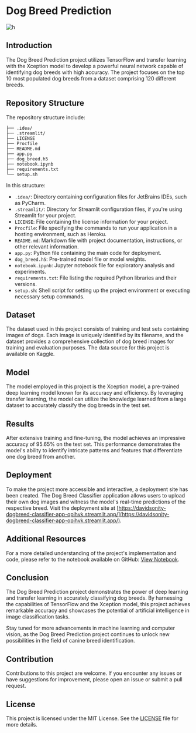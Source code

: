 # **Dog Breed Prediction**

![h](https://user-images.githubusercontent.com/96771321/214430950-66cc8641-b309-4de1-8a8f-7a568f69910c.jpg)

## Introduction
The Dog Breed Prediction project utilizes TensorFlow and transfer learning with the Xception model to develop a powerful neural network capable of identifying dog breeds with high accuracy. The project focuses on the top 10 most populated dog breeds from a dataset comprising 120 different breeds.

## Repository Structure

The repository structure include:

```
├── .idea/
├── .streamlit/
├── LICENSE
├── Procfile
├── README.md
├── app.py
├── dog_breed.h5
├── notebook.ipynb
├── requirements.txt
└── setup.sh
```

In this structure:

- `.idea/`: Directory containing configuration files for JetBrains IDEs, such as PyCharm.
- `.streamlit/`: Directory for Streamlit configuration files, if you're using Streamlit for your project.
- `LICENSE`: File containing the license information for your project.
- `Procfile`: File specifying the commands to run your application in a hosting environment, such as Heroku.
- `README.md`: Markdown file with project documentation, instructions, or other relevant information.
- `app.py`: Python file containing the main code for deployment.
- `dog_breed.h5`: Pre-trained model file or model weights.
- `notebook.ipynb`: Jupyter notebook file for exploratory analysis and experiments.
- `requirements.txt`: File listing the required Python libraries and their versions.
- `setup.sh`: Shell script for setting up the project environment or executing necessary setup commands.


## Dataset
The dataset used in this project consists of training and test sets containing images of dogs. Each image is uniquely identified by its filename, and the dataset provides a comprehensive collection of dog breed images for training and evaluation purposes. The data source for this project is available on Kaggle.

## Model
The model employed in this project is the Xception model, a pre-trained deep learning model known for its accuracy and efficiency. By leveraging transfer learning, the model can utilize the knowledge learned from a large dataset to accurately classify the dog breeds in the test set.

## Results
After extensive training and fine-tuning, the model achieves an impressive accuracy of 95.65% on the test set. This performance demonstrates the model's ability to identify intricate patterns and features that differentiate one dog breed from another.

## Deployment
To make the project more accessible and interactive, a deployment site has been created. The Dog Breed Classifier application allows users to upload their own dog images and witness the model's real-time predictions of the respective breed. Visit the deployment site at [https://davidsonity-dogbreed-classifier-app-opihvk.streamlit.app/](https://davidsonity-dogbreed-classifier-app-opihvk.streamlit.app/).

## Additional Resources
For a more detailed understanding of the project's implementation and code, please refer to the notebook available on GitHub: [View Notebook](https://github.com/your-username/your-repo/blob/main/notebook.ipynb).

## Conclusion
The Dog Breed Prediction project demonstrates the power of deep learning and transfer learning in accurately classifying dog breeds. By harnessing the capabilities of TensorFlow and the Xception model, this project achieves remarkable accuracy and showcases the potential of artificial intelligence in image classification tasks.

Stay tuned for more advancements in machine learning and computer vision, as the Dog Breed Prediction project continues to unlock new possibilities in the field of canine breed identification.

## Contribution
Contributions to this project are welcome. If you encounter any issues or have suggestions for improvement, please open an issue or submit a pull request.

## License
This project is licensed under the MIT License. See the [LICENSE](LICENSE) file for more details.

